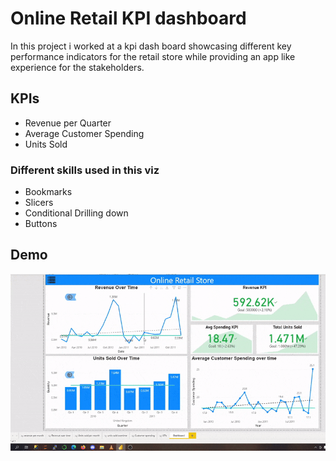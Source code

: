 
# Online Retail KPI dashboard 

In this project i worked at a kpi dash board showcasing different key performance indicators 
for the retail store while providing an app like experience for the stakeholders. 
## KPIs
- Revenue per Quarter
- Average Customer Spending 
- Units Sold

### Different skills used in this viz 

- Bookmarks
- Slicers 
- Conditional Drilling down
- Buttons

##  Demo 

![](retail.gif)


